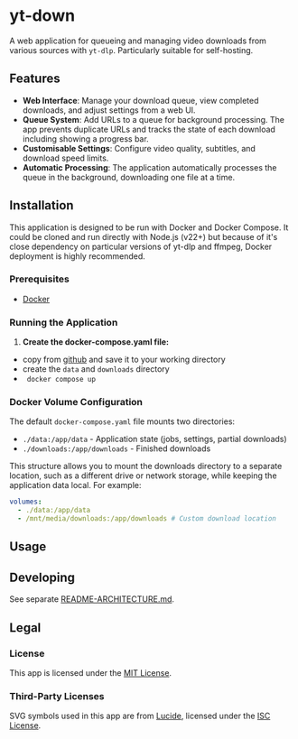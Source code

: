 # yt-down

A web application for queueing and managing video downloads from various sources with `yt-dlp`. Particularly suitable for self-hosting.

## Features

- **Web Interface**: Manage your download queue, view completed downloads, and adjust settings from a web UI.
- **Queue System**: Add URLs to a queue for background processing. The app prevents duplicate URLs and tracks the state of each download including showing a progress bar.
- **Customisable Settings**: Configure video quality, subtitles, and download speed limits.
- **Automatic Processing**: The application automatically processes the queue in the background, downloading one file at a time.

## Installation

This application is designed to be run with Docker and Docker Compose. It could be cloned and run directly with Node.js (v22+) but because of it's close dependency on particular versions of yt-dlp and ffmpeg, Docker deployment is highly recommended.

### Prerequisites

- [Docker](https://docs.docker.com/get-docker/)

### Running the Application

1.  **Create the docker-compose.yaml file:**

- copy from [github](https://github.com/IanKulin/yt-down/blob/main/docker-compose.yaml) and save it to your working directory
- create the `data` and `downloads` directory
- ` docker compose up`

### Docker Volume Configuration

The default `docker-compose.yaml` file mounts two directories:

- `./data:/app/data` - Application state (jobs, settings, partial downloads)
- `./downloads:/app/downloads` - Finished downloads

This structure allows you to mount the downloads directory to a separate location, such as a different drive or network storage, while keeping the application data local. For example:

```yaml
volumes:
  - ./data:/app/data
  - /mnt/media/downloads:/app/downloads # Custom download location
```

## Usage



## Developing

See separate [README-ARCHITECTURE.md](https://github.com/IanKulin/yt-down/blob/main/README-ARCHITECTURE.md).

## Legal

### License

This app is licensed under the [MIT License](https://github.com/IanKulin/yt-down/blob/main/LICENSE.md).

### Third-Party Licenses

SVG symbols used in this app are from [Lucide](https://lucide.dev/), licensed under the [ISC License](https://lucide.dev/license).
